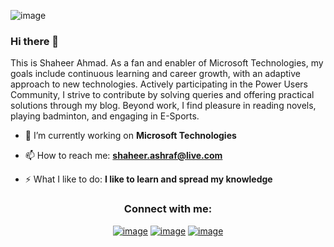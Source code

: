 ![image](https://github.com/user-attachments/assets/79b7240f-4200-473e-bcd4-b03b848a4120)



### Hi there 👋

This is Shaheer Ahmad. As a fan and enabler of Microsoft Technologies, my goals include continuous learning and career growth, with an adaptive approach to new technologies. Actively participating in the Power Users Community, I strive to contribute by solving queries and offering practical solutions through my blog. Beyond work, I find pleasure in reading novels, playing badminton, and engaging in E-Sports.

- 🔭 I’m currently working on **Microsoft Technologies**

- 📫 How to reach me: **shaheer.ashraf@live.com**

- ⚡ What I like to do: **I like to learn and spread my knowledge**


  

<h3 align="center">Connect with me:</h3>
<div align="center">

[![image](https://img.shields.io/badge/LinkedIn-0077B5?style=for-the-badge&logo=linkedin&logoColor=white)](https://www.linkedin.com/in/shaheer-ahmad-ch/)
[![image](https://img.shields.io/badge/Instagram-E4405F?style=for-the-badge&logo=instagram&logoColor=white)](https://www.instagram.com/shaheer_ahmad_ch/)
[![image](https://img.shields.io/badge/Twitter-1DA1F2?style=for-the-badge&logo=twitter&logoColor=white)](https://twitter.com/ShaheerAhmadCh)
  
</div>
